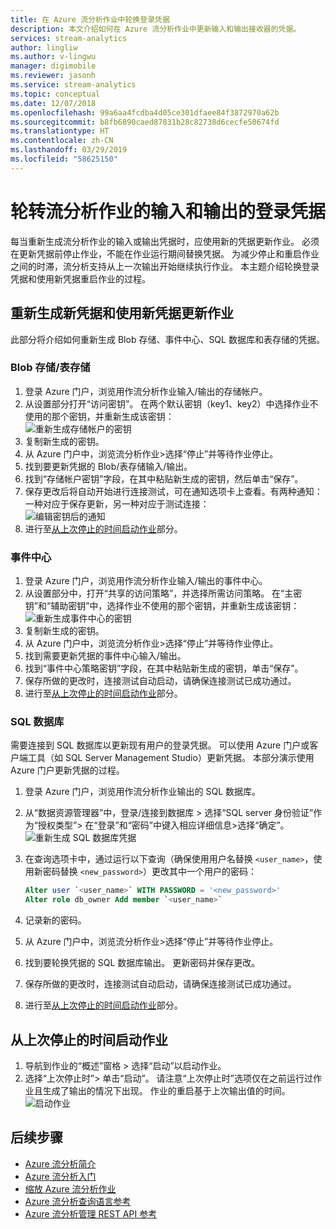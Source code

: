 ```yaml
---
title: 在 Azure 流分析作业中轮换登录凭据
description: 本文介绍如何在 Azure 流分析作业中更新输入和输出接收器的凭据。
services: stream-analytics
author: lingliw
ms.author: v-lingwu
manager: digimobile
ms.reviewer: jasonh
ms.service: stream-analytics
ms.topic: conceptual
ms.date: 12/07/2018
ms.openlocfilehash: 99a6aa4fcdba4d05ce301dfaee84f3872970a62b
ms.sourcegitcommit: b8fb6890caed87831b28c82738d6cecfe50674fd
ms.translationtype: HT
ms.contentlocale: zh-CN
ms.lasthandoff: 03/29/2019
ms.locfileid: "58625150"
---
```

# <a name="rotate-login-credentials-for-inputs-and-outputs-of-a-stream-analytics-job"></a>轮转流分析作业的输入和输出的登录凭据

每当重新生成流分析作业的输入或输出凭据时，应使用新的凭据更新作业。 必须在更新凭据前停止作业，不能在作业运行期间替换凭据。 为减少停止和重启作业之间的时滞，流分析支持从上一次输出开始继续执行作业。 本主题介绍轮换登录凭据和使用新凭据重启作业的过程。

## <a name="regenerate-new-credentials-and-update-your-job-with-the-new-credentials"></a>重新生成新凭据和使用新凭据更新作业 

此部分将介绍如何重新生成 Blob 存储、事件中心、SQL 数据库和表存储的凭据。 

### <a name="blob-storagetable-storage"></a>Blob 存储/表存储
1. 登录 Azure 门户，浏览用作流分析作业输入/输出的存储帐户。    
2. 从设置部分打开“访问密钥”。 在两个默认密钥（key1、key2）中选择作业不使用的那个密钥，并重新生成该密钥：  
   ![重新生成存储帐户的密钥](media/stream-analytics-login-credentials-inputs-outputs/regenerate-storage-keys.png)
3. 复制新生成的密钥。    
4. 从 Azure 门户中，浏览流分析作业>选择“停止”并等待作业停止。    
5. 找到要更新凭据的 Blob/表存储输入/输出。    
6. 找到“存储帐户密钥”字段，在其中粘贴新生成的密钥，然后单击“保存”。    
7. 保存更改后将自动开始进行连接测试，可在通知选项卡上查看。有两种通知：一种对应于保存更新，另一种对应于测试连接：  
    ![编辑密钥后的通知](media/stream-analytics-login-credentials-inputs-outputs/image4.png)
8. 进行至[从上次停止的时间启动作业](#start-your-job-from-the-last-stopped-time)部分。

### <a name="event-hubs"></a>事件中心

1. 登录 Azure 门户，浏览用作流分析作业输入/输出的事件中心。    
2. 从设置部分中，打开“共享的访问策略”，并选择所需访问策略。 在“主密钥”和“辅助密钥”中，选择作业不使用的那个密钥，并重新生成该密钥：  
   ![重新生成事件中心的密钥](media/stream-analytics-login-credentials-inputs-outputs/regenerate-event-hub-keys.png)
3. 复制新生成的密钥。    
4. 从 Azure 门户中，浏览流分析作业>选择“停止”并等待作业停止。    
5. 找到需要更新凭据的事件中心输入/输出。    
6. 找到“事件中心策略密钥”字段，在其中粘贴新生成的密钥，单击“保存”。    
7. 保存所做的更改时，连接测试自动启动，请确保连接测试已成功通过。    
8. 进行至[从上次停止的时间启动作业](#start-your-job-from-the-last-stopped-time)部分。

### <a name="sql-database"></a>SQL 数据库

需要连接到 SQL 数据库以更新现有用户的登录凭据。 可以使用 Azure 门户或客户端工具（如 SQL Server Management Studio）更新凭据。 本部分演示使用 Azure 门户更新凭据的过程。

1. 登录 Azure 门户，浏览用作流分析作业输出的 SQL 数据库。    
2. 从“数据资源管理器”中，登录/连接到数据库 > 选择“SQL server 身份验证”作为“授权类型”> 在“登录”和“密码”中键入相应详细信息>选择“确定”。  
   ![重新生成 SQL 数据库凭据](media/stream-analytics-login-credentials-inputs-outputs/regenerate-sql-credentials.png)

3. 在查询选项卡中，通过运行以下查询（确保使用用户名替换 `<user_name>`，使用新密码替换 `<new_password>`）更改其中一个用户的密码：  

   ```SQL
   Alter user `<user_name>` WITH PASSWORD = '<new_password>'
   Alter role db_owner Add member `<user_name>`
   ```

4. 记录新的密码。    
5. 从 Azure 门户中，浏览流分析作业>选择“停止”并等待作业停止。    
6. 找到要轮换凭据的 SQL 数据库输出。 更新密码并保存更改。    
7. 保存所做的更改时，连接测试自动启动，请确保连接测试已成功通过。    
8. 进行至[从上次停止的时间启动作业](#start-your-job-from-the-last-stopped-time)部分。

<!-- Not Available on ### Power BI-->
## <a name="start-your-job-from-the-last-stopped-time"></a>从上次停止的时间启动作业

1. 导航到作业的“概述”窗格 > 选择“启动”以启动作业。    
2. 选择“上次停止时”> 单击“启动”。 请注意“上次停止时”选项仅在之前运行过作业且生成了输出的情况下出现。 作业的重启基于上次输出值的时间。
   ![启动作业](media/stream-analytics-login-credentials-inputs-outputs/image5.png)

## <a name="next-steps"></a>后续步骤
* [Azure 流分析简介](stream-analytics-introduction.md)
* [Azure 流分析入门](stream-analytics-real-time-fraud-detection.md)
* [缩放 Azure 流分析作业](stream-analytics-scale-jobs.md)
* [Azure 流分析查询语言参考](https://msdn.microsoft.com/library/azure/dn834998.aspx)
* [Azure 流分析管理 REST API 参考](https://msdn.microsoft.com/library/azure/dn835031.aspx)
<!--Update_Description: update meta properties, wording update, update link  -->